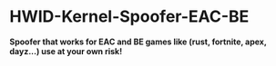 # HWID-Kernel-Spoofer-EAC-BE

**Spoofer that works for EAC and BE games like (rust, fortnite, apex, dayz...) use at your own risk!**
